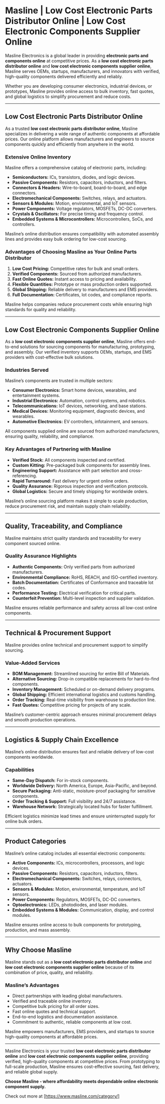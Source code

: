 # Masline | Low Cost Electronic Parts Distributor Online | Low Cost Electronic Components Supplier Online

Masline Electronics is a global leader in providing **electronic parts and components online** at competitive prices. As a **low cost electronic parts distributor online** and **low cost electronic components supplier online**, Masline serves OEMs, startups, manufacturers, and innovators with verified, high-quality components delivered efficiently and reliably.

Whether you are developing consumer electronics, industrial devices, or prototypes, Masline provides online access to bulk inventory, fast quotes, and global logistics to simplify procurement and reduce costs.

---

## Low Cost Electronic Parts Distributor Online

As a trusted **low cost electronic parts distributor online**, Masline specializes in delivering a wide range of authentic components at affordable prices. Our online platform allows manufacturers and engineers to source components quickly and efficiently from anywhere in the world.

### **Extensive Online Inventory**
Masline offers a comprehensive catalog of electronic parts, including:

- **Semiconductors:** ICs, transistors, diodes, and logic devices.  
- **Passive Components:** Resistors, capacitors, inductors, and filters.  
- **Connectors & Headers:** Wire-to-board, board-to-board, and edge connectors.  
- **Electromechanical Components:** Switches, relays, and actuators.  
- **Sensors & Modules:** Motion, environmental, and IoT sensors.  
- **Power Components:** Voltage regulators, MOSFETs, DC-DC converters.  
- **Crystals & Oscillators:** For precise timing and frequency control.  
- **Embedded Systems & Microcontrollers:** Microcontrollers, SoCs, and controllers.  

Masline’s online distribution ensures compatibility with automated assembly lines and provides easy bulk ordering for low-cost sourcing.

### **Advantages of Choosing Masline as Your Online Parts Distributor**
1. **Low Cost Pricing:** Competitive rates for bulk and small orders.  
2. **Verified Components:** Sourced from authorized manufacturers.  
3. **Fast Online Quotes:** Instant access to pricing and availability.  
4. **Flexible Quantities:** Prototype or mass production orders supported.  
5. **Global Shipping:** Reliable delivery to manufacturers and EMS providers.  
6. **Full Documentation:** Certificates, lot codes, and compliance reports.  

Masline helps companies reduce procurement costs while ensuring high standards for quality and reliability.

---

## Low Cost Electronic Components Supplier Online

As a **low cost electronic components supplier online**, Masline offers end-to-end solutions for sourcing components for manufacturing, prototyping, and assembly. Our verified inventory supports OEMs, startups, and EMS providers with cost-effective bulk solutions.

### **Industries Served**
Masline’s components are trusted in multiple sectors:

- **Consumer Electronics:** Smart home devices, wearables, and entertainment systems.  
- **Industrial Electronics:** Automation, control systems, and robotics.  
- **Telecommunications:** IoT devices, networking, and base stations.  
- **Medical Devices:** Monitoring equipment, diagnostic devices, and wearables.  
- **Automotive Electronics:** EV controllers, infotainment, and sensors.  

All components supplied online are sourced from authorized manufacturers, ensuring quality, reliability, and compliance.

### **Key Advantages of Partnering with Masline**
- **Verified Stock:** All components inspected and certified.  
- **Custom Kitting:** Pre-packaged bulk components for assembly lines.  
- **Engineering Support:** Assistance with part selection and cross-referencing.  
- **Rapid Turnaround:** Fast delivery for urgent online orders.  
- **Quality Assurance:** Rigorous inspection and verification protocols.  
- **Global Logistics:** Secure and timely shipping for worldwide orders.  

Masline’s online sourcing platform makes it simple to scale production, reduce procurement risk, and maintain supply chain reliability.

---

## Quality, Traceability, and Compliance

Masline maintains strict quality standards and traceability for every component sourced online.

### **Quality Assurance Highlights**
- **Authentic Components:** Only verified parts from authorized manufacturers.  
- **Environmental Compliance:** RoHS, REACH, and ISO-certified inventory.  
- **Batch Documentation:** Certificates of Conformance and traceable lot codes.  
- **Performance Testing:** Electrical verification for critical parts.  
- **Counterfeit Prevention:** Multi-level inspection and supplier validation.  

Masline ensures reliable performance and safety across all low-cost online components.

---

## Technical & Procurement Support

Masline provides online technical and procurement support to simplify sourcing.

### **Value-Added Services**
- **BOM Management:** Streamlined sourcing for entire Bill of Materials.  
- **Alternative Sourcing:** Drop-in compatible replacements for hard-to-find components.  
- **Inventory Management:** Scheduled or on-demand delivery programs.  
- **Global Shipping:** Efficient international logistics and customs handling.  
- **Order Tracking:** Real-time visibility from warehouse to production line.  
- **Fast Quotes:** Competitive pricing for projects of any scale.  

Masline’s customer-centric approach ensures minimal procurement delays and smooth production operations.

---

## Logistics & Supply Chain Excellence

Masline’s online distribution ensures fast and reliable delivery of low-cost components worldwide.

### **Capabilities**
- **Same-Day Dispatch:** For in-stock components.  
- **Worldwide Delivery:** North America, Europe, Asia-Pacific, and beyond.  
- **Secure Packaging:** Anti-static, moisture-proof packaging for sensitive components.  
- **Order Tracking & Support:** Full visibility and 24/7 assistance.  
- **Warehouse Network:** Strategically located hubs for faster fulfillment.  

Efficient logistics minimize lead times and ensure uninterrupted supply for online bulk orders.

---

## Product Categories

Masline’s online catalog includes all essential electronic components:

- **Active Components:** ICs, microcontrollers, processors, and logic devices.  
- **Passive Components:** Resistors, capacitors, inductors, filters.  
- **Electromechanical Components:** Switches, relays, connectors, actuators.  
- **Sensors & Modules:** Motion, environmental, temperature, and IoT sensors.  
- **Power Components:** Regulators, MOSFETs, DC-DC converters.  
- **Optoelectronics:** LEDs, photodiodes, and laser modules.  
- **Embedded Systems & Modules:** Communication, display, and control modules.  

Masline ensures online access to bulk components for prototyping, production, and mass assembly.

---

## Why Choose Masline

Masline stands out as a **low cost electronic parts distributor online** and **low cost electronic components supplier online** because of its combination of price, quality, and reliability.

### **Masline’s Advantages**
- Direct partnerships with leading global manufacturers.  
- Verified and traceable online inventory.  
- Competitive bulk pricing for all order sizes.  
- Fast online quotes and technical support.  
- End-to-end logistics and documentation assistance.  
- Commitment to authentic, reliable components at low cost.  

Masline empowers manufacturers, EMS providers, and startups to source high-quality components at affordable prices.

---

Masline Electronics is your trusted **low cost electronic parts distributor online** and **low cost electronic components supplier online**, providing verified, high-quality components at competitive prices. From prototyping to full-scale production, Masline ensures cost-effective sourcing, fast delivery, and reliable global supply.

**Choose Masline - where affordability meets dependable online electronic component supply.**

Check out more at [https://www.masline.com/category/]
